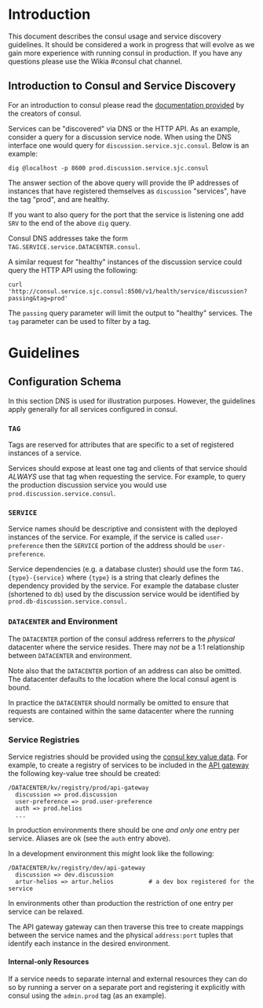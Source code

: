 # Introduction

This document describes the consul usage and service discovery guidelines. It
should be considered a work in progress that will evolve as we gain more
experience with running consul in production. If you have any questions please
use the Wikia #consul chat channel.

## Introduction to Consul and Service Discovery

For an introduction to consul please read the [documentation
provided](https://www.consul.io/intro/) by the creators of consul.

Services can be "discovered" via DNS or the HTTP API. As an example, consider a
query for a discussion service node. When using the DNS interface one would
query for `discussion.service.sjc.consul`. Below is an example:

```
dig @localhost -p 8600 prod.discussion.service.sjc.consul
```

The answer section of the above query will provide the IP addresses of instances
that have registered themselves as `discussion` "services", have the tag
"prod", and are healthy.

If you want to also query for the port that the service is listening one
add `SRV` to the end of the above `dig` query.

Consul DNS addresses take the form `TAG.SERVICE.service.DATACENTER.consul`.

A similar request for "healthy" instances of the discussion service could query
the HTTP API using the following:

```
curl 'http://consul.service.sjc.consul:8500/v1/health/service/discussion?passing&tag=prod'
```

The `passing` query parameter will limit the output to "healthy" services. The
`tag` parameter can be used to filter by a tag.

# Guidelines

## Configuration Schema

In this section DNS is used for illustration purposes. However, the guidelines
apply generally for all services configured in consul.

### `TAG`

Tags are reserved for attributes that are specific to a set of registered
instances of a service.

Services should expose at least one tag and clients of that service should
*ALWAYS* use that tag when requesting the service. For example, to query the
production discussion service you would use
`prod.discussion.service.consul`.

### `SERVICE`

Service names should be descriptive and consistent with the deployed instances
of the service. For example, if the service is called `user-preference` then the
`SERVICE` portion of the address should be `user-preference`.

Service dependencies (e.g. a database cluster) should use the form
`TAG.{type}-{service}` where `{type}` is a string that clearly defines the
dependency provided by the service. For example the database cluster (shortened
to `db`) used by the discussion service would be identified by
`prod.db-discussion.service.consul.`

### `DATACENTER` and Environment

The `DATACENTER` portion of the consul address referrers to the _physical_
datacenter where the service resides. There may _not_ be a 1:1 relationship
between `DATACENTER` and environment.

Note also that the `DATACENTER` portion of an address can also be omitted.
The datacenter defaults to the location where the local consul agent is bound.

In practice the `DATACENTER` should normally be omitted to ensure that requests
are contained within the same datacenter where the running service.

### Service Registries

Service registries should be provided using the [consul key
value data](https://www.consul.io/intro/getting-started/kv.html). For example,
to create a registry of services to be included in the
[API gateway](https://github.com/Wikia/api-gateway) the following key-value tree
should be created:

```
/DATACENTER/kv/registry/prod/api-gateway
  discussion => prod.discussion
  user-preference => prod.user-preference
  auth => prod.helios
  ...
```

In production environments there should be one *and only one* entry per service.
Aliases are ok (see the `auth` entry above).

In a development environment this might look like the following:

```
/DATACENTER/kv/registry/dev/api-gateway
  discussion => dev.discussion
  artur-helios => artur.helios          # a dev box registered for the service
```

In environments other than production the restriction of one entry per service
can be relaxed.

The API gateway gateway can then traverse this tree to create mappings between
the service names and the physical `address:port` tuples that identify each
instance in the desired environment.

#### Internal-only Resources

If a service needs to separate internal and external resources they can do so by
running a server on a separate port and registering it explicitly with consul
using the `admin.prod` tag (as an example).
